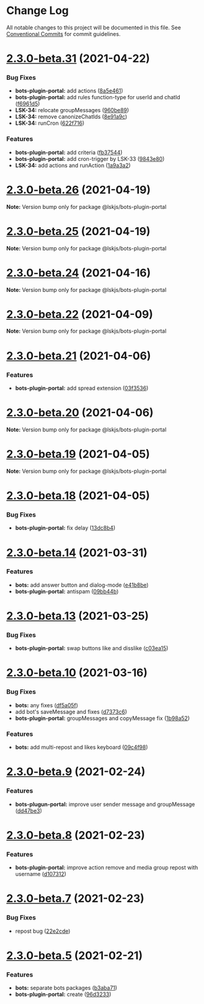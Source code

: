 # Change Log

All notable changes to this project will be documented in this file.
See [Conventional Commits](https://conventionalcommits.org) for commit guidelines.

# [2.3.0-beta.31](https://github.com/lskjs/lskjs/tree/master/packages/bots-plugin-portal/compare/v2.3.0-beta.30...v2.3.0-beta.31) (2021-04-22)


### Bug Fixes

* **bots-plugin-portal:** add actions ([8a5e461](https://github.com/lskjs/lskjs/tree/master/packages/bots-plugin-portal/commit/8a5e461dafcc930428bb7885212884b3dcf78e2f))
* **bots-plugin-portal:** add rules function-type for userId and chatId ([f6961d5](https://github.com/lskjs/lskjs/tree/master/packages/bots-plugin-portal/commit/f6961d5eb1d307acfbc7615532f10d7cefd6cf51))
* **LSK-34:** relocate groupMessages ([960be89](https://github.com/lskjs/lskjs/tree/master/packages/bots-plugin-portal/commit/960be892926a121f440ded79157baa860853bbf2))
* **LSK-34:** remove canonizeChatIds ([8e91a9c](https://github.com/lskjs/lskjs/tree/master/packages/bots-plugin-portal/commit/8e91a9c3245d9f200a54c7de3580dbbe2ce0dd30))
* **LSK-34:** runCron ([622f716](https://github.com/lskjs/lskjs/tree/master/packages/bots-plugin-portal/commit/622f716812ef123723254e7a18ab923bc5bac927))


### Features

* **bots-plugin-portal:** add criteria ([fb37544](https://github.com/lskjs/lskjs/tree/master/packages/bots-plugin-portal/commit/fb375443a250c58bccfcc7f4aa10cb18c63fe130))
* **bots-plugin-portal:** add cron-trigger by LSK-33 ([9843e80](https://github.com/lskjs/lskjs/tree/master/packages/bots-plugin-portal/commit/9843e805c121333ebb775e9bf7fff6d56768a373))
* **LSK-34:** add actions and runAction ([1a9a3a2](https://github.com/lskjs/lskjs/tree/master/packages/bots-plugin-portal/commit/1a9a3a27bcf143c0f3f808128b28b2bc09a2856c))





# [2.3.0-beta.26](https://github.com/lskjs/lskjs/tree/master/packages/bots-plugin-portal/compare/v2.3.0-beta.25...v2.3.0-beta.26) (2021-04-19)

**Note:** Version bump only for package @lskjs/bots-plugin-portal





# [2.3.0-beta.25](https://github.com/lskjs/lskjs/tree/master/packages/bots-plugin-portal/compare/v2.3.0-beta.24...v2.3.0-beta.25) (2021-04-19)

**Note:** Version bump only for package @lskjs/bots-plugin-portal





# [2.3.0-beta.24](https://github.com/lskjs/lskjs/tree/master/packages/bots-plugin-portal/compare/v2.3.0-beta.23...v2.3.0-beta.24) (2021-04-16)

**Note:** Version bump only for package @lskjs/bots-plugin-portal





# [2.3.0-beta.22](https://github.com/lskjs/lskjs/tree/master/packages/bots-plugin-portal/compare/v2.3.0-beta.21...v2.3.0-beta.22) (2021-04-09)

**Note:** Version bump only for package @lskjs/bots-plugin-portal





# [2.3.0-beta.21](https://github.com/lskjs/lskjs/tree/master/packages/bots-plugin-portal/compare/v2.3.0-beta.20...v2.3.0-beta.21) (2021-04-06)


### Features

* **bots-plugin-portal:** add spread extension ([03f3536](https://github.com/lskjs/lskjs/tree/master/packages/bots-plugin-portal/commit/03f3536966159cca8a4415f41dda149f220691d9))





# [2.3.0-beta.20](https://github.com/lskjs/lskjs/tree/master/packages/bots-plugin-portal/compare/v2.3.0-beta.19...v2.3.0-beta.20) (2021-04-06)

**Note:** Version bump only for package @lskjs/bots-plugin-portal





# [2.3.0-beta.19](https://github.com/lskjs/lskjs/tree/master/packages/bots-plugin-portal/compare/v2.3.0-beta.18...v2.3.0-beta.19) (2021-04-05)

**Note:** Version bump only for package @lskjs/bots-plugin-portal





# [2.3.0-beta.18](https://github.com/lskjs/lskjs/tree/master/packages/bots-plugin-portal/compare/v2.3.0-beta.17...v2.3.0-beta.18) (2021-04-05)


### Bug Fixes

* **bots-plugin-portal:** fix delay ([13dc8b4](https://github.com/lskjs/lskjs/tree/master/packages/bots-plugin-portal/commit/13dc8b420c6d11516cfc9227f1fe9580a918c711))





# [2.3.0-beta.14](https://github.com/lskjs/lskjs/tree/master/packages/bots-plugin-portal/compare/v2.3.0-beta.13...v2.3.0-beta.14) (2021-03-31)


### Features

* **bots:** add answer button and dialog-mode ([e41b8be](https://github.com/lskjs/lskjs/tree/master/packages/bots-plugin-portal/commit/e41b8bec49b2fe07cdf6005330a272ed89ed5cfa))
* **bots-plugin-portal:** antispam ([09bb44b](https://github.com/lskjs/lskjs/tree/master/packages/bots-plugin-portal/commit/09bb44b37a895489c20c6679198f198597397cd9))





# [2.3.0-beta.13](https://github.com/lskjs/lskjs/tree/master/packages/bots-plugin-portal/compare/v2.3.0-beta.12...v2.3.0-beta.13) (2021-03-25)


### Bug Fixes

* **bots-plugin-portal:** swap buttons like and disslike ([c03ea15](https://github.com/lskjs/lskjs/tree/master/packages/bots-plugin-portal/commit/c03ea158f55a40afc8abad53ecba73d04e467ac6))





# [2.3.0-beta.10](https://github.com/lskjs/lskjs/tree/master/packages/bots-plugin-portal/compare/v2.3.0-beta.9...v2.3.0-beta.10) (2021-03-16)


### Bug Fixes

* **bots:** any fixes ([df5a05f](https://github.com/lskjs/lskjs/tree/master/packages/bots-plugin-portal/commit/df5a05f20bc92a6d95588196e84a0bc40ac6c372))
* add bot's saveMessage and fixes ([d7373c6](https://github.com/lskjs/lskjs/tree/master/packages/bots-plugin-portal/commit/d7373c6364282613c4008ff617e375bf6974c37e))
* **bots-plugin-portal:** groupMessages and copyMessage fix ([1b98a52](https://github.com/lskjs/lskjs/tree/master/packages/bots-plugin-portal/commit/1b98a52765d3cccc5cc28fa5bf74531535f92df2))


### Features

* **bots:** add multi-repost and likes keyboard ([09c4f98](https://github.com/lskjs/lskjs/tree/master/packages/bots-plugin-portal/commit/09c4f985ae34b6ff01d7ab4eae2950af3e83c605))





# [2.3.0-beta.9](https://github.com/lskjs/lskjs/tree/master/packages/bots-plugin-portal/compare/v2.3.0-beta.8...v2.3.0-beta.9) (2021-02-24)


### Features

* **bots-plugun-portal:** improve user sender message and groupMessage ([dd47be3](https://github.com/lskjs/lskjs/tree/master/packages/bots-plugin-portal/commit/dd47be33d4acb83bd695cb3b980a2cf822e4bf6e))





# [2.3.0-beta.8](https://github.com/lskjs/lskjs/tree/master/packages/bots-plugin-portal/compare/v2.3.0-beta.7...v2.3.0-beta.8) (2021-02-23)


### Features

* **bots-plugin-portal:** improve action remove and media group repost with username ([d107312](https://github.com/lskjs/lskjs/tree/master/packages/bots-plugin-portal/commit/d107312baf1198069c70979fcc6963cdb1cb5fa7))





# [2.3.0-beta.7](https://github.com/lskjs/lskjs/tree/master/packages/bots-plugin-portal/compare/v2.3.0-beta.6...v2.3.0-beta.7) (2021-02-23)


### Bug Fixes

* repost bug ([22e2cde](https://github.com/lskjs/lskjs/tree/master/packages/bots-plugin-portal/commit/22e2cdea7e40671661664bb47a804ad47af9068b))





# [2.3.0-beta.5](https://github.com/lskjs/lskjs/tree/master/packages/bots-plugin-portal/compare/v2.3.0-beta.4...v2.3.0-beta.5) (2021-02-21)


### Features

* **bots:** separate bots packages ([b3aba71](https://github.com/lskjs/lskjs/tree/master/packages/bots-plugin-portal/commit/b3aba716c36ee27896685b645a0f77808fecba92))
* **bots-plugin-portal:** create ([96d3233](https://github.com/lskjs/lskjs/tree/master/packages/bots-plugin-portal/commit/96d32338b8a687edc4e62989542f8d3c910a9b02))
